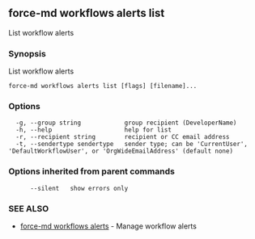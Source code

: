 ## force-md workflows alerts list

List workflow alerts

### Synopsis

List workflow alerts

```
force-md workflows alerts list [flags] [filename]...
```

### Options

```
  -g, --group string            group recipient (DeveloperName)
  -h, --help                    help for list
  -r, --recipient string        recipient or CC email address
  -t, --sendertype sendertype   sender type; can be 'CurrentUser', 'DefaultWorkflowUser', or 'OrgWideEmailAddress' (default none)
```

### Options inherited from parent commands

```
      --silent   show errors only
```

### SEE ALSO

* [force-md workflows alerts](force-md_workflows_alerts.md)	 - Manage workflow alerts

